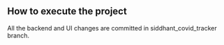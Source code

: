 ## How to execute the project
All the backend and UI changes are committed in siddhant_covid_tracker branch.
